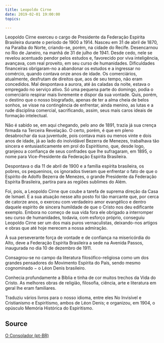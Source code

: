 ```yaml
---
title: Leopoldo Cirne
date: 2019-02-01 19:00:00
topics: 

---
```


Leopoldo Cirne exerceu o cargo de Presidente da Federação Espírita Brasileira durante o período de 1900 a 1914. Nasceu em 31 de abril de 1870, na Paraíba do Norte, criando-se, porém, na cidade do Recife. Desencarnou no Rio de Janeiro, na manhã de 31 de julho de 1941. Desde cedo, nele se revelou acentuado pendor pelos estudos e, favorecido por viva inteligência, avançava, com real proveito, em seu curso de humanidades. Dificuldades financeiras obrigaram-no a abandonar os estudos e a ingressar no comércio, quando contava onze anos de idade. Os comerciários, atualmente, desfrutam de direitos que, aos de seu tempo, não eram concedidos. Mal despontava a aurora, até às caladas da noite, estava o empregado no serviço ativo. Só uma pequena parte do domingo, podia o comerciário respirar mais livremente e dispor da sua vontade. Quis, porém, o destino que o nosso biografado, apenas de ter a alma cheia de belos sonhos, se visse na contingência de enfrentar, ainda menino, as lutas e a rude disciplina comercial, sacrificando, assim, seus mais caros ideais de formação intelectual.

Não é sabido se, em aqui chegando, pelo ano de 1891, trazia já sua crença firmada na Terceira Revelação. O certo, porém, é que em pleno desabrochar da sua juventude, pois contava mais ou menos vinte e dois anos de idade, já ao lado do inolvidável Bezerra de Menezes, trabalhava tão sincera e entusiasticamente em prol do Espiritismo, que, desde logo, granjeou a confiança de seus confrades que lhe sufragaram, em 1895, o nome para Vice-Presidente da Federação Espírita Brasileira.

Despontava o dia 11 de abril de 1900 e a família espírita brasileira, os pobres, os pequeninos, os ignorados tiveram que enfrentar o fato de que o Espírito de Adolfo Bezerra de Menezes, o grande Presidente da Federação Espírita Brasileira, partira para as regiões sublimes do Além.

Foi, pois, a Leopoldo Cirne que coube a tarefa de suprema direção da Casa de Ismael. E a sua atuação nesse alto posto foi tão marcante que, por cerca de catorze anos, o exerceu com verdadeiro amor evangélico e dentro daquele espírito de sincera humildade de que o Cristo nos deu edificante exemplo. Embora no começo de sua vida fora ele obrigado a interromper seu curso de humanidades, todavia, com esforço próprio, conseguiu Leopoldo Cirne ser um dos mais puros vernaculistas, deixando-nos artigos e obras que até hoje merecem a nossa admiração.

À sua perseverante força de vontade e de confiança na misericórdia do Alto, deve a Federação Espírita Brasileira a sede na Avenida Passos, inaugurada no dia 10 de dezembro de 1911.

Consagrou-se no campo da literatura filosófico-religiosa como um dos grandes pensadores do Movimento Espírita do País, sendo mesmo cognominado − o Léon Denis brasileiro.

Conhecia profundamente a Bíblia e tinha de cor muitos trechos da Vida do Cristo. As melhores obras de religião, filosofia, ciência, arte e literatura em geral lhe eram familiares.

Traduziu vários livros para o nosso idioma, entre eles No Invisível e Cristianismo e Espiritismo, ambos de Léon Denis; e organizou, em 1904, o opúsculo Memória Histórica do Espiritismo. 

## Source
[O Consolador (pt-BR)](http://www.oconsolador.com.br/linkfixo/biografias/leopoldocirne.html)



